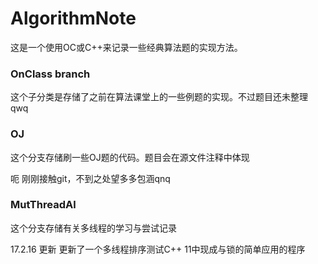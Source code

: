# AlgorithmNote
这是一个使用OC或C++来记录一些经典算法题的实现方法。
### OnClass branch
这个子分类是存储了之前在算法课堂上的一些例题的实现。不过题目还未整理qwq

### OJ
这个分支存储刷一些OJ题的代码。题目会在源文件注释中体现

呃 刚刚接触git，不到之处望多多包涵qnq

### MutThreadAl
这个分支存储有关多线程的学习与尝试记录

17.2.16 更新 更新了一个多线程排序测试C++ 11中现成与锁的简单应用的程序                                                                        
